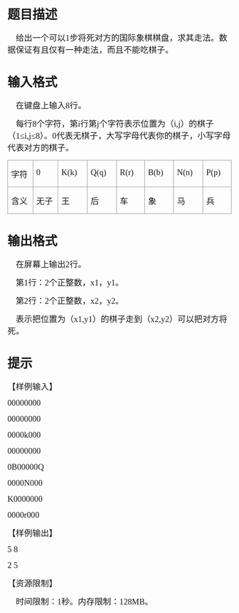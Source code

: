 # 

 
 # 题目描述 
<p class="MsoNormal"><span lang="EN-US" style="font-size:
14.0pt;font-family:宋体;mso-bidi-font-family:宋体">&nbsp;&nbsp;&nbsp;&nbsp;</span><span style="font-size:14.0pt;
font-family:宋体;mso-bidi-font-family:宋体">给出一个可以<span lang="EN-US">1</span>步将死对方的国际象棋棋盘，求其走法。数据保证有且仅有一种走法，而且不能吃棋子。<span lang="EN-US"><o:p></o:p></span></span></p> 

 
 # 输入格式 
<p class="MsoNormal"><span lang="EN-US" style="font-size:
14.0pt;mso-bidi-font-size:12.0pt;font-family:宋体;mso-bidi-font-family:宋体">&nbsp;&nbsp;&nbsp;&nbsp;</span><span style="font-size:14.0pt;
mso-bidi-font-size:12.0pt;font-family:宋体;mso-bidi-font-family:宋体">在键盘上输入<span lang="EN-US">8</span>行。<span lang="EN-US"><o:p></o:p></span></span></p>

<p><span lang="EN-US" style="font-size:14.0pt;font-family:宋体;mso-bidi-font-family:
宋体;mso-font-kerning:1.0pt;mso-ansi-language:EN-US;mso-fareast-language:ZH-CN;
mso-bidi-language:AR-SA">&nbsp;&nbsp;&nbsp;&nbsp;</span><span style="font-size:14.0pt;font-family:宋体;mso-bidi-font-family:宋体;mso-font-kerning:
1.0pt;mso-ansi-language:EN-US;mso-fareast-language:ZH-CN;mso-bidi-language:
AR-SA">每行<span lang="EN-US">8</span>个字符，第<span lang="EN-US">i</span>行第<span lang="EN-US">j</span>个字符表示位置为（<span lang="EN-US">i,j</span>）的棋子（<span lang="EN-US">1&le;i,j&le;8</span>）。<span lang="EN-US">0</span>代表无棋子，大写字母代表你的棋子，小写字母代</span><span style="font-family: 宋体; font-size: 14pt;">表对方的棋子。</span></p>

<table border="1" cellpadding="0" cellspacing="0" class="MsoTable15Grid1Light" style="border-collapse:collapse;border:none;mso-border-alt:solid #999999 .5pt;
 mso-border-themecolor:text1;mso-border-themetint:102;mso-yfti-tbllook:1536;
 mso-padding-alt:0cm 5.4pt 0cm 5.4pt">
	<tbody>
		<tr>
			<td style="width:51.9pt;border:solid #999999 1.0pt;
  mso-border-themecolor:text1;mso-border-themetint:102;mso-border-alt:solid #999999 .5pt;
  mso-border-themecolor:text1;mso-border-themetint:102;padding:0cm 5.4pt 0cm 5.4pt" valign="top" width="69">
			<p class="MsoNormal"><span style="font-size:14.0pt;
  mso-bidi-font-size:12.0pt;font-family:宋体;mso-bidi-font-family:宋体">字符<span lang="EN-US"><o:p></o:p></span></span></p>
			</td>
			<td style="width:51.9pt;border:solid #999999 1.0pt;
  mso-border-themecolor:text1;mso-border-themetint:102;border-left:none;
  mso-border-left-alt:solid #999999 .5pt;mso-border-left-themecolor:text1;
  mso-border-left-themetint:102;mso-border-alt:solid #999999 .5pt;mso-border-themecolor:
  text1;mso-border-themetint:102;padding:0cm 5.4pt 0cm 5.4pt" valign="top" width="69">
			<p class="MsoNormal"><span lang="EN-US" style="font-size:14.0pt;font-family:宋体;mso-bidi-font-family:宋体">0<o:p></o:p></span></p>
			</td>
			<td style="width:51.9pt;border:solid #999999 1.0pt;
  mso-border-themecolor:text1;mso-border-themetint:102;border-left:none;
  mso-border-left-alt:solid #999999 .5pt;mso-border-left-themecolor:text1;
  mso-border-left-themetint:102;mso-border-alt:solid #999999 .5pt;mso-border-themecolor:
  text1;mso-border-themetint:102;padding:0cm 5.4pt 0cm 5.4pt" valign="top" width="69">
			<p class="MsoNormal"><span lang="EN-US" style="font-size:14.0pt;font-family:宋体;mso-bidi-font-family:宋体">K(k)<o:p></o:p></span></p>
			</td>
			<td style="width:51.9pt;border:solid #999999 1.0pt;
  mso-border-themecolor:text1;mso-border-themetint:102;border-left:none;
  mso-border-left-alt:solid #999999 .5pt;mso-border-left-themecolor:text1;
  mso-border-left-themetint:102;mso-border-alt:solid #999999 .5pt;mso-border-themecolor:
  text1;mso-border-themetint:102;padding:0cm 5.4pt 0cm 5.4pt" valign="top" width="69">
			<p class="MsoNormal"><span lang="EN-US" style="font-size:14.0pt;font-family:宋体;mso-bidi-font-family:宋体">Q(q)<o:p></o:p></span></p>
			</td>
			<td style="width:51.9pt;border:solid #999999 1.0pt;
  mso-border-themecolor:text1;mso-border-themetint:102;border-left:none;
  mso-border-left-alt:solid #999999 .5pt;mso-border-left-themecolor:text1;
  mso-border-left-themetint:102;mso-border-alt:solid #999999 .5pt;mso-border-themecolor:
  text1;mso-border-themetint:102;padding:0cm 5.4pt 0cm 5.4pt" valign="top" width="69">
			<p class="MsoNormal"><span lang="EN-US" style="font-size:14.0pt;font-family:宋体;mso-bidi-font-family:宋体">R(r)<o:p></o:p></span></p>
			</td>
			<td style="width:51.9pt;border:solid #999999 1.0pt;
  mso-border-themecolor:text1;mso-border-themetint:102;border-left:none;
  mso-border-left-alt:solid #999999 .5pt;mso-border-left-themecolor:text1;
  mso-border-left-themetint:102;mso-border-alt:solid #999999 .5pt;mso-border-themecolor:
  text1;mso-border-themetint:102;padding:0cm 5.4pt 0cm 5.4pt" valign="top" width="69">
			<p class="MsoNormal"><span lang="EN-US" style="font-size:14.0pt;font-family:宋体;mso-bidi-font-family:宋体">B(b)<o:p></o:p></span></p>
			</td>
			<td style="width:51.9pt;border:solid #999999 1.0pt;
  mso-border-themecolor:text1;mso-border-themetint:102;border-left:none;
  mso-border-left-alt:solid #999999 .5pt;mso-border-left-themecolor:text1;
  mso-border-left-themetint:102;mso-border-alt:solid #999999 .5pt;mso-border-themecolor:
  text1;mso-border-themetint:102;padding:0cm 5.4pt 0cm 5.4pt" valign="top" width="69">
			<p class="MsoNormal"><span lang="EN-US" style="font-size:14.0pt;font-family:宋体;mso-bidi-font-family:宋体">N(n)<o:p></o:p></span></p>
			</td>
			<td style="width:51.9pt;border:solid #999999 1.0pt;
  mso-border-themecolor:text1;mso-border-themetint:102;border-left:none;
  mso-border-left-alt:solid #999999 .5pt;mso-border-left-themecolor:text1;
  mso-border-left-themetint:102;mso-border-alt:solid #999999 .5pt;mso-border-themecolor:
  text1;mso-border-themetint:102;padding:0cm 5.4pt 0cm 5.4pt" valign="top" width="69">
			<p class="MsoNormal"><span lang="EN-US" style="font-size:14.0pt;font-family:宋体;mso-bidi-font-family:宋体">P(p)<o:p></o:p></span></p>
			</td>
		</tr>
		<tr>
			<td style="width:51.9pt;border:solid #999999 1.0pt;
  mso-border-themecolor:text1;mso-border-themetint:102;border-top:none;
  mso-border-top-alt:solid #999999 .5pt;mso-border-top-themecolor:text1;
  mso-border-top-themetint:102;mso-border-alt:solid #999999 .5pt;mso-border-themecolor:
  text1;mso-border-themetint:102;padding:0cm 5.4pt 0cm 5.4pt" valign="top" width="69">
			<p class="MsoNormal"><span style="font-size:14.0pt;
  mso-bidi-font-size:12.0pt;font-family:宋体;mso-bidi-font-family:宋体">含义<span lang="EN-US"><o:p></o:p></span></span></p>
			</td>
			<td style="width:51.9pt;border-top:none;border-left:none;
  border-bottom:solid #999999 1.0pt;mso-border-bottom-themecolor:text1;
  mso-border-bottom-themetint:102;border-right:solid #999999 1.0pt;mso-border-right-themecolor:
  text1;mso-border-right-themetint:102;mso-border-top-alt:solid #999999 .5pt;
  mso-border-top-themecolor:text1;mso-border-top-themetint:102;mso-border-left-alt:
  solid #999999 .5pt;mso-border-left-themecolor:text1;mso-border-left-themetint:
  102;mso-border-alt:solid #999999 .5pt;mso-border-themecolor:text1;mso-border-themetint:
  102;padding:0cm 5.4pt 0cm 5.4pt" valign="top" width="69">
			<p class="MsoNormal"><span style="font-size:14.0pt;
  mso-bidi-font-size:12.0pt;font-family:宋体;mso-bidi-font-family:宋体">无子<span lang="EN-US"><o:p></o:p></span></span></p>
			</td>
			<td style="width:51.9pt;border-top:none;border-left:none;
  border-bottom:solid #999999 1.0pt;mso-border-bottom-themecolor:text1;
  mso-border-bottom-themetint:102;border-right:solid #999999 1.0pt;mso-border-right-themecolor:
  text1;mso-border-right-themetint:102;mso-border-top-alt:solid #999999 .5pt;
  mso-border-top-themecolor:text1;mso-border-top-themetint:102;mso-border-left-alt:
  solid #999999 .5pt;mso-border-left-themecolor:text1;mso-border-left-themetint:
  102;mso-border-alt:solid #999999 .5pt;mso-border-themecolor:text1;mso-border-themetint:
  102;padding:0cm 5.4pt 0cm 5.4pt" valign="top" width="69">
			<p class="MsoNormal"><span style="font-size:14.0pt;
  mso-bidi-font-size:12.0pt;font-family:宋体;mso-bidi-font-family:宋体">王<span lang="EN-US"><o:p></o:p></span></span></p>
			</td>
			<td style="width:51.9pt;border-top:none;border-left:none;
  border-bottom:solid #999999 1.0pt;mso-border-bottom-themecolor:text1;
  mso-border-bottom-themetint:102;border-right:solid #999999 1.0pt;mso-border-right-themecolor:
  text1;mso-border-right-themetint:102;mso-border-top-alt:solid #999999 .5pt;
  mso-border-top-themecolor:text1;mso-border-top-themetint:102;mso-border-left-alt:
  solid #999999 .5pt;mso-border-left-themecolor:text1;mso-border-left-themetint:
  102;mso-border-alt:solid #999999 .5pt;mso-border-themecolor:text1;mso-border-themetint:
  102;padding:0cm 5.4pt 0cm 5.4pt" valign="top" width="69">
			<p class="MsoNormal"><span style="font-size:14.0pt;
  mso-bidi-font-size:12.0pt;font-family:宋体;mso-bidi-font-family:宋体">后<span lang="EN-US"><o:p></o:p></span></span></p>
			</td>
			<td style="width:51.9pt;border-top:none;border-left:none;
  border-bottom:solid #999999 1.0pt;mso-border-bottom-themecolor:text1;
  mso-border-bottom-themetint:102;border-right:solid #999999 1.0pt;mso-border-right-themecolor:
  text1;mso-border-right-themetint:102;mso-border-top-alt:solid #999999 .5pt;
  mso-border-top-themecolor:text1;mso-border-top-themetint:102;mso-border-left-alt:
  solid #999999 .5pt;mso-border-left-themecolor:text1;mso-border-left-themetint:
  102;mso-border-alt:solid #999999 .5pt;mso-border-themecolor:text1;mso-border-themetint:
  102;padding:0cm 5.4pt 0cm 5.4pt" valign="top" width="69">
			<p class="MsoNormal"><span style="font-size:14.0pt;
  mso-bidi-font-size:12.0pt;font-family:宋体;mso-bidi-font-family:宋体">车<span lang="EN-US"><o:p></o:p></span></span></p>
			</td>
			<td style="width:51.9pt;border-top:none;border-left:none;
  border-bottom:solid #999999 1.0pt;mso-border-bottom-themecolor:text1;
  mso-border-bottom-themetint:102;border-right:solid #999999 1.0pt;mso-border-right-themecolor:
  text1;mso-border-right-themetint:102;mso-border-top-alt:solid #999999 .5pt;
  mso-border-top-themecolor:text1;mso-border-top-themetint:102;mso-border-left-alt:
  solid #999999 .5pt;mso-border-left-themecolor:text1;mso-border-left-themetint:
  102;mso-border-alt:solid #999999 .5pt;mso-border-themecolor:text1;mso-border-themetint:
  102;padding:0cm 5.4pt 0cm 5.4pt" valign="top" width="69">
			<p class="MsoNormal"><span style="font-size:14.0pt;
  mso-bidi-font-size:12.0pt;font-family:宋体;mso-bidi-font-family:宋体">象<span lang="EN-US"><o:p></o:p></span></span></p>
			</td>
			<td style="width:51.9pt;border-top:none;border-left:none;
  border-bottom:solid #999999 1.0pt;mso-border-bottom-themecolor:text1;
  mso-border-bottom-themetint:102;border-right:solid #999999 1.0pt;mso-border-right-themecolor:
  text1;mso-border-right-themetint:102;mso-border-top-alt:solid #999999 .5pt;
  mso-border-top-themecolor:text1;mso-border-top-themetint:102;mso-border-left-alt:
  solid #999999 .5pt;mso-border-left-themecolor:text1;mso-border-left-themetint:
  102;mso-border-alt:solid #999999 .5pt;mso-border-themecolor:text1;mso-border-themetint:
  102;padding:0cm 5.4pt 0cm 5.4pt" valign="top" width="69">
			<p class="MsoNormal"><span style="font-size:14.0pt;
  mso-bidi-font-size:12.0pt;font-family:宋体;mso-bidi-font-family:宋体">马<span lang="EN-US"><o:p></o:p></span></span></p>
			</td>
			<td style="width:51.9pt;border-top:none;border-left:none;
  border-bottom:solid #999999 1.0pt;mso-border-bottom-themecolor:text1;
  mso-border-bottom-themetint:102;border-right:solid #999999 1.0pt;mso-border-right-themecolor:
  text1;mso-border-right-themetint:102;mso-border-top-alt:solid #999999 .5pt;
  mso-border-top-themecolor:text1;mso-border-top-themetint:102;mso-border-left-alt:
  solid #999999 .5pt;mso-border-left-themecolor:text1;mso-border-left-themetint:
  102;mso-border-alt:solid #999999 .5pt;mso-border-themecolor:text1;mso-border-themetint:
  102;padding:0cm 5.4pt 0cm 5.4pt" valign="top" width="69">
			<p class="MsoNormal"><span style="font-size:14.0pt;
  mso-bidi-font-size:12.0pt;font-family:宋体;mso-bidi-font-family:宋体">兵<span lang="EN-US"><o:p></o:p></span></span></p>
			</td>
		</tr>
	</tbody>
</table> 

 
 # 输出格式 
<p class="MsoNormal"><span lang="EN-US" style="font-size:
14.0pt;mso-bidi-font-size:12.0pt;font-family:宋体;mso-bidi-font-family:宋体">&nbsp;&nbsp;&nbsp;&nbsp;</span><span style="font-size:14.0pt;
mso-bidi-font-size:12.0pt;font-family:宋体;mso-bidi-font-family:宋体">在屏幕上输出<span lang="EN-US">2</span>行。<span lang="EN-US"><o:p></o:p></span></span></p>

<p class="MsoNormal"><span lang="EN-US" style="font-size:
14.0pt;font-family:宋体;mso-bidi-font-family:宋体">&nbsp;&nbsp;&nbsp;&nbsp;</span><span style="font-size:14.0pt;
font-family:宋体;mso-bidi-font-family:宋体">第<span lang="EN-US">1</span>行：<span lang="EN-US">2</span>个正整数，<span lang="EN-US">x1</span>，<span lang="EN-US">y1</span>。<span lang="EN-US"><o:p></o:p></span></span></p>

<p class="MsoNormal"><span lang="EN-US" style="font-size:
14.0pt;font-family:宋体;mso-bidi-font-family:宋体">&nbsp;&nbsp;&nbsp;&nbsp;</span><span style="font-size:14.0pt;
font-family:宋体;mso-bidi-font-family:宋体">第<span lang="EN-US">2</span>行：<span lang="EN-US">2</span>个正整数，<span lang="EN-US">x2</span>，<span lang="EN-US">y2</span>。</span></p>

<p class="MsoNormal"><span lang="EN-US" style="font-size:
14.0pt;font-family:宋体;mso-bidi-font-family:宋体">&nbsp;&nbsp;&nbsp;&nbsp;</span><span style="font-size:14.0pt;
font-family:宋体;mso-bidi-font-family:宋体">表示把位置为（<span lang="EN-US">x1,y1</span>）的棋子走到（<span lang="EN-US">x2,y2</span>）可以把对方将死。<span lang="EN-US"><o:p></o:p></span></span></p> 

 
 # 提示 
<p class="MsoNormal"><span style="font-size:14.0pt;
mso-bidi-font-size:12.0pt;font-family:宋体;mso-bidi-font-family:宋体">【样例输入】<span lang="EN-US"><o:p></o:p></span></span></p>

<p class="MsoNormal"><span lang="EN-US" style="font-size:
14.0pt;font-family:宋体;mso-bidi-font-family:宋体">00000000<o:p></o:p></span></p>

<p class="MsoNormal"><span lang="EN-US" style="font-size:
14.0pt;font-family:宋体;mso-bidi-font-family:宋体">00000000<o:p></o:p></span></p>

<p class="MsoNormal"><span lang="EN-US" style="font-size:
14.0pt;font-family:宋体;mso-bidi-font-family:宋体">0000k000<o:p></o:p></span></p>

<p class="MsoNormal"><span lang="EN-US" style="font-size:
14.0pt;font-family:宋体;mso-bidi-font-family:宋体">00000000<o:p></o:p></span></p>

<p class="MsoNormal"><span lang="EN-US" style="font-size:
14.0pt;font-family:宋体;mso-bidi-font-family:宋体">0B00000Q<o:p></o:p></span></p>

<p class="MsoNormal"><span lang="EN-US" style="font-size:
14.0pt;font-family:宋体;mso-bidi-font-family:宋体">0000N000<o:p></o:p></span></p>

<p class="MsoNormal"><span lang="EN-US" style="font-size:
14.0pt;font-family:宋体;mso-bidi-font-family:宋体">K0000000<o:p></o:p></span></p>

<p class="MsoNormal"><span lang="EN-US" style="font-size:
14.0pt;font-family:宋体;mso-bidi-font-family:宋体">0000r000<o:p></o:p></span></p>

<p class="MsoNormal"><span style="font-size:14.0pt;
mso-bidi-font-size:12.0pt;font-family:宋体;mso-bidi-font-family:宋体">【样例输出】<span lang="EN-US"><o:p></o:p></span></span></p>

<p class="MsoNormal"><span lang="EN-US" style="font-size:
14.0pt;font-family:宋体;mso-bidi-font-family:宋体">5&nbsp;8<o:p></o:p></span></p>

<p class="MsoNormal"><span lang="EN-US" style="font-size:
14.0pt;font-family:宋体;mso-bidi-font-family:宋体">2&nbsp;5<o:p></o:p></span></p>

<p class="MsoNormal"><span style="font-size:14.0pt;
mso-bidi-font-size:12.0pt;font-family:宋体;mso-bidi-font-family:宋体">【资源限制】</span></p>

<p class="MsoNormal"><span lang="EN-US" style="font-size:
14.0pt;mso-bidi-font-size:12.0pt;font-family:宋体;mso-bidi-font-family:宋体">&nbsp;&nbsp;&nbsp;&nbsp;</span><span style="font-size:14.0pt;
mso-bidi-font-size:12.0pt;font-family:宋体;mso-bidi-font-family:宋体">时间限制：<span lang="EN-US">1</span>秒。内存限制：<span lang="EN-US">128MB</span>。<span lang="EN-US"><o:p></o:p></span></span></p> 
